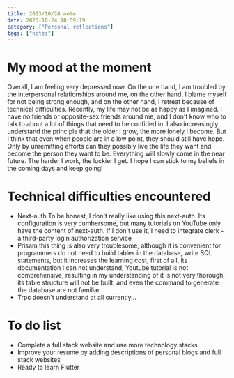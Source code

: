 ```yaml
---
title: 2023/10/24 note
date: 2023-10-24 18:59:19
category: ["Personal reflections"]
tags: ["notes"]
---
```


# My mood at the moment

Overall, I am feeling very depressed now. On the one hand, I am troubled by the interpersonal relationships around me, on the other hand, I blame myself for not being strong enough, and on the other hand, I retreat because of technical difficulties. Recently, my life may not be as happy as I imagined. I have no friends or opposite-sex friends around me, and I don't know who to talk to about a lot of things that need to be confided in. I also increasingly understand the principle that the older I grow, the more lonely I become. But I think that even when people are in a low point, they should still have hope. Only by unremitting efforts can they possibly live the life they want and become the person they want to be. Everything will slowly come in the near future. The harder I work, the luckier I get. I hope I can stick to my beliefs in the coming days and keep going!

# Technical difficulties encountered

- Next-auth To be honest, I don't really like using this next-auth. Its configuration is very cumbersome, but many tutorials on YouTube only have the content of next-auth. If I don't use it, I need to integrate clerk - a third-party login authorization service
- Prisam this thing is also very troublesome, although it is convenient for programmers do not need to build tables in the database, write SQL statements, but it increases the learning cost, first of all, its documentation I can not understand, Youtube tutorial is not comprehensive, resulting in my understanding of it is not very thorough, its table structure will not be built, and even the command to generate the database are not familiar
- Trpc doesn't understand at all currently...

# To do list

- Complete a full stack website and use more technology stacks
- Improve your resume by adding descriptions of personal blogs and full stack websites
- Ready to learn Flutter
